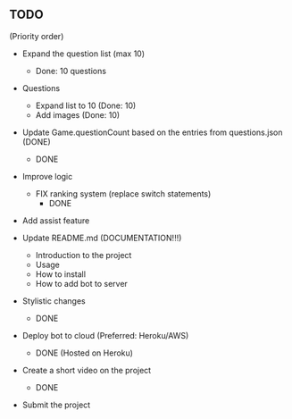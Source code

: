 ## TODO
(Priority order)

- Expand the question list (max 10)
    - Done: 10 questions

- Questions
    - Expand list to 10 (Done: 10)
    - Add images (Done: 10)

- Update Game.questionCount based on the entries from questions.json (DONE)
    - DONE

- Improve logic
    - FIX ranking system (replace switch statements)
        - DONE

- Add assist feature

- Update README.md (DOCUMENTATION!!!)
    - Introduction to the project
    - Usage
    - How to install
    - How to add bot to server
    
- Stylistic changes
    - DONE

- Deploy bot to cloud (Preferred: Heroku/AWS)
    - DONE (Hosted on Heroku)

- Create a short video on the project
    - DONE

- Submit the project